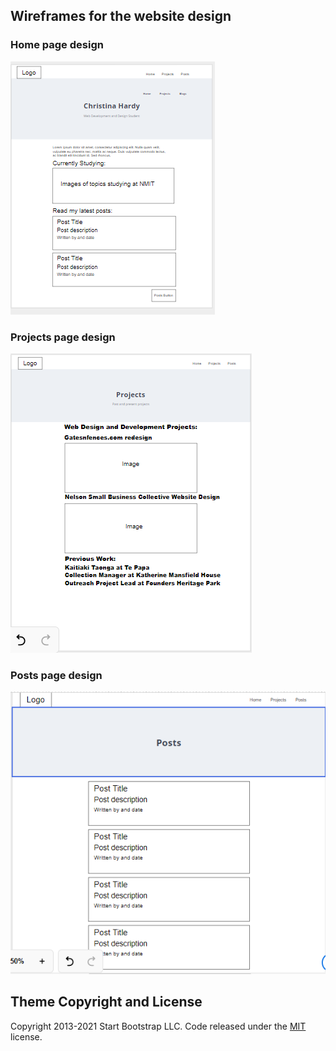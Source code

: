## Wireframes for the website design

### Home page design
![Home Page](img\readme\home-moqups.PNG)

### Projects page design
![Projects Page](img\readme\projects-moqups.PNG)

### Posts page design
![Posts page](img\readme\post-moqups.PNG)

## Theme Copyright and License

Copyright 2013-2021 Start Bootstrap LLC. Code released under the [MIT](https://github.com/StartBootstrap/startbootstrap-clean-blog-jekyll/blob/master/LICENSE) license.
